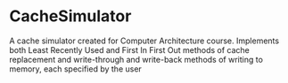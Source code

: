 # CacheSimulator
A cache simulator created for Computer Architecture course. Implements both Least Recently Used and First In First Out methods of cache replacement and write-through and write-back methods of writing to memory, each specified by the user
